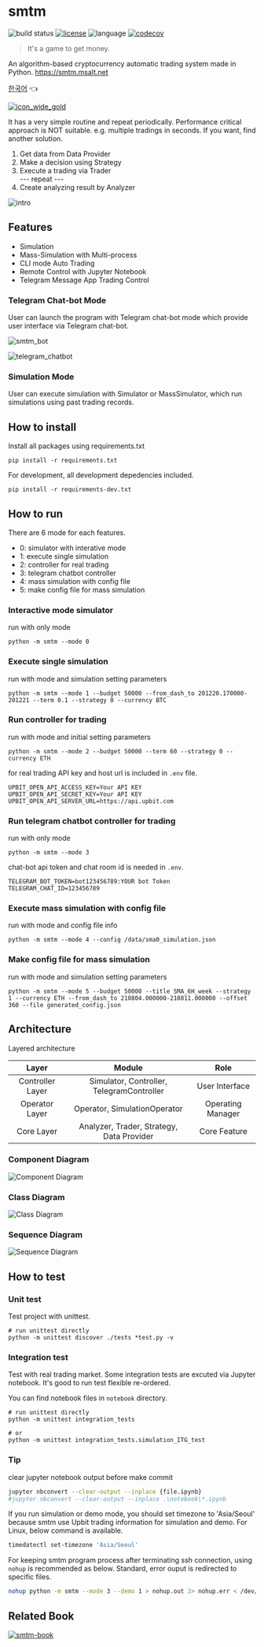 # smtm
![build status](https://github.com/msaltnet/smtm/actions/workflows/python-test.yml/badge.svg)
[![license](https://img.shields.io/github/license/msaltnet/smtm.svg?style=flat-square)](https://github.com/msaltnet/smtm/blob/master/LICENSE)
![language](https://img.shields.io/github/languages/top/msaltnet/smtm.svg?style=flat-square&colorB=green)
[![codecov](https://codecov.io/gh/msaltnet/smtm/branch/master/graph/badge.svg?token=USXTX7MG70)](https://codecov.io/gh/msaltnet/smtm)

> It's a game to get money. 

An algorithm-based cryptocurrency automatic trading system made in Python. https://smtm.msalt.net

[한국어](https://github.com/msaltnet/smtm/blob/master/README.md) 👈

[![icon_wide_gold](https://user-images.githubusercontent.com/9311990/161744914-05e3d116-0e9b-447f-a015-136e0b9ec22b.png)](https://smtm.msalt.net/)

It has a very simple routine and repeat periodically.
Performance critical approach is NOT suitable. e.g. multiple tradings in seconds. If you want, find another solution.

1. Get data from Data Provider
2. Make a decision using Strategy
3. Execute a trading via Trader  
 --- repeat ---
4. Create analyzing result by Analyzer

![intro](https://user-images.githubusercontent.com/9311990/140635409-93e4b678-5a6b-40b8-8e28-5c8f819aa88c.jpg)


## Features
- Simulation
- Mass-Simulation with Multi-process
- CLI mode Auto Trading
- Remote Control with Jupyter Notebook
- Telegram Message App Trading Control

### Telegram Chat-bot Mode
User can launch the program with Telegram chat-bot mode which provide user interface via Telegram chat-bot.

![smtm_bot](https://user-images.githubusercontent.com/9311990/150667094-95139bfb-03e0-41d5-bad9-6be05ec6c9df.png)

![telegram_chatbot](https://user-images.githubusercontent.com/9311990/150663864-c5a7ed27-f1c6-4b87-8220-e31b8ccce368.PNG)

### Simulation Mode
User can execute simulation with Simulator or MassSimulator, which run simulations using past trading records.

## How to install
Install all packages using requirements.txt

```
pip install -r requirements.txt
```

For development, all development depedencies included.

```
pip install -r requirements-dev.txt
```

## How to run
There are 6 mode for each features.
- 0: simulator with interative mode
- 1: execute single simulation
- 2: controller for real trading
- 3: telegram chatbot controller
- 4: mass simulation with config file
- 5: make config file for mass simulation

### Interactive mode simulator
run with only mode
```
python -m smtm --mode 0
```

### Execute single simulation
run with mode and simulation setting parameters
```
python -m smtm --mode 1 --budget 50000 --from_dash_to 201220.170000-201221 --term 0.1 --strategy 0 --currency BTC
```

### Run controller for trading
run with mode and initial setting parameters
```
python -m smtm --mode 2 --budget 50000 --term 60 --strategy 0 --currency ETH
```

for real trading API key and host url is included in `.env` file.

```
UPBIT_OPEN_API_ACCESS_KEY=Your API KEY
UPBIT_OPEN_API_SECRET_KEY=Your API KEY
UPBIT_OPEN_API_SERVER_URL=https://api.upbit.com
```

### Run telegram chatbot controller for trading
run with only mode 
```
python -m smtm --mode 3
```

chat-bot api token and chat room id is needed in `.env`.

```
TELEGRAM_BOT_TOKEN=bot123456789:YOUR bot Token
TELEGRAM_CHAT_ID=123456789
```

### Execute mass simulation with config file
run with mode and config file info
```
python -m smtm --mode 4 --config /data/sma0_simulation.json
```

### Make config file for mass simulation
run with mode and simulation setting parameters
```
python -m smtm --mode 5 --budget 50000 --title SMA_6H_week --strategy 1 --currency ETH --from_dash_to 210804.000000-210811.000000 --offset 360 --file generated_config.json
```

## Architecture
Layered architecture

| Layer | Module | Role |
|:---:|:---:|:---:|
| Controller Layer | Simulator, Controller, TelegramController| User Interface |
| Operator Layer | Operator, SimulationOperator |Operating Manager |
| Core Layer |Analyzer, Trader, Strategy, Data Provider | Core Feature |

### Component Diagram

![Component Diagram](https://user-images.githubusercontent.com/9311990/221420624-9807ca39-31c7-4bb6-b3de-3a4114f22430.png)

### Class Diagram

![Class Diagram](https://user-images.githubusercontent.com/9311990/221420583-6b335aec-1547-47b3-8b64-6a6313127890.png)

### Sequence Diagram

![Sequence Diagram](https://user-images.githubusercontent.com/9311990/221420599-301e0463-ad36-424b-a356-4ef83fa9e88e.png)


## How to test
### Unit test
Test project with unittest.

```
# run unittest directly
python -m unittest discover ./tests *test.py -v
```

### Integration test
Test with real trading market. Some integration tests are excuted via Jupyter notebook. It's good to run test flexible re-ordered.

You can find notebook files in `notebook` directory.

```
# run unittest directly
python -m unittest integration_tests

# or
python -m unittest integration_tests.simulation_ITG_test
```

### Tip
clear jupyter notebook output before make commit

```bash
jupyter nbconvert --clear-output --inplace {file.ipynb}
#jupyter nbconvert --clear-output --inplace .\notebook\*.ipynb
```

If you run simulation or demo mode, you should set timezone to 'Asia/Seoul' because smtm use Upbit trading information for simulation and demo. For Linux, below command is available.

```bash
timedatectl set-timezone 'Asia/Seoul'
```

For keeping smtm program process after terminating ssh connection, using `nohup` is recommended as below. Standard, error ouput is redirected to specific files.
```bash
nohup python -m smtm --mode 3 --demo 1 > nohup.out 2> nohup.err < /dev/null &
```

## Related Book

[![smtm-book](https://user-images.githubusercontent.com/9311990/157685437-dcedd2c0-9f0c-400c-a3d4-017354279b60.png)](http://www.kyobobook.co.kr/product/detailViewKor.laf?mallGb=KOR&ejkGb=KOR&barcode=9788997924967)

